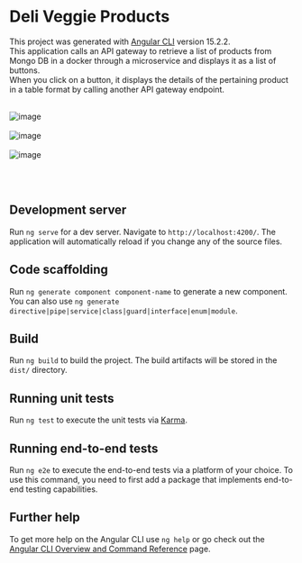 # Deli Veggie Products

This project was generated with [Angular CLI](https://github.com/angular/angular-cli) version 15.2.2.</br>
This application calls an API gateway to retrieve a list of products from Mongo DB in a docker through a microservice and displays it as a list of buttons. </br>
When you click on a button, it displays the details of the pertaining product in a table format by calling another API gateway endpoint.</br> </br>

![image](https://user-images.githubusercontent.com/127690033/224620839-9dd58717-f66c-4488-ab06-45cbe8de46c1.png)
</br> </br>
![image](https://user-images.githubusercontent.com/127690033/224620908-74a9a7ca-b876-4ce9-bcd7-588311968fe6.png)
</br> </br>
![image](https://user-images.githubusercontent.com/127690033/224620921-2fa37e96-0d62-4b08-8aaa-0513fd6a4a56.png)

</br> </br>


## Development server

Run `ng serve` for a dev server. Navigate to `http://localhost:4200/`. The application will automatically reload if you change any of the source files.

## Code scaffolding

Run `ng generate component component-name` to generate a new component. You can also use `ng generate directive|pipe|service|class|guard|interface|enum|module`.

## Build

Run `ng build` to build the project. The build artifacts will be stored in the `dist/` directory.

## Running unit tests

Run `ng test` to execute the unit tests via [Karma](https://karma-runner.github.io).

## Running end-to-end tests

Run `ng e2e` to execute the end-to-end tests via a platform of your choice. To use this command, you need to first add a package that implements end-to-end testing capabilities.

## Further help

To get more help on the Angular CLI use `ng help` or go check out the [Angular CLI Overview and Command Reference](https://angular.io/cli) page.
